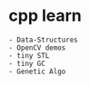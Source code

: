 # cpp learn
    - Data-Structures
    - OpenCV demos
    - tiny STL
    - tiny GC
    - Genetic Algo
